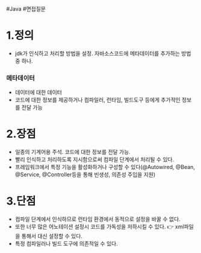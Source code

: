 #Java #면접질문 
# 1.정의
-  jdk가 인식하고 처리할 방법을 설정. 자바소스코드에 메타데이터를 추가하는 방법 중 하나.
### 메타데이터
- 데이터에 대한 데이터
- 코드에 대한 정보를 제공하거나 컴파일러, 런타임, 빌드도구 등에게 추가적인 정보를 전달 가능

# 2.장점
- 일종의 기계어용 주석. 코드에 대한 정보를 전달 가능. 
- 빨리 인식하고 처리하도록 지시함으로써 컴파일 단계에서 처리될 수 있다.
- 프레임워크에서 특정 기능을 활성화하거나 구성할 수 있다(@Autowired, @Bean, @Service, @Controller등을 통해 빈생성, 의존성 주입을 지원)

# 3.단점
-  컴파일 단계에서 인식하므로 런타임 환경에서 동적으로 설정을 바꿀 수 없다. 
- 또한 너무 많은 어노테이션 설정시 코드를 가독성을 저하시킬 수 있다. 👉 xml파일을 통해서 대신 설정할 수 있다.
- 특정 컴파일러나 빌드 도구에 의존적일 수 있다.

